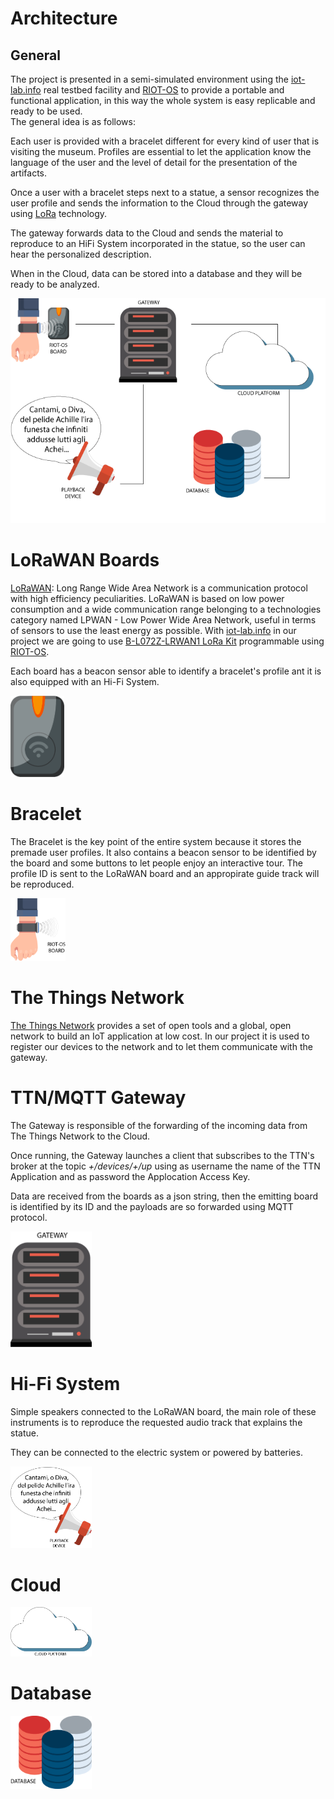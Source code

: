 # Architecture

## General
The project is presented in a semi-simulated environment using the [iot-lab.info](https://www.iot-lab.info/) real testbed facility and [RIOT-OS](https://riot-os.org/) to provide a portable and functional application, in this way the whole system is easy replicable and ready to be used.
<br/>The general idea is as follows:

Each user is provided with a bracelet different for every kind of user that is visiting the museum. Profiles are essential to let the application know the language of the user and the level of detail for the presentation of the artifacts.

Once a user with a bracelet steps next to a statue, a sensor recognizes the user profile and sends the information to the Cloud through the gateway using [LoRa](https://en.wikipedia.org/wiki/LoRa#LoRaWAN) technology.

The gateway forwards data to the Cloud and sends the material to reproduce to an HiFi System incorporated in the statue, so the user can hear the personalized description.

When in the Cloud, data can be stored into a database and they will be ready to be analyzed. 

![](pics/architecture.png)

# LoRaWAN Boards
[LoRaWAN](https://lora-alliance.org/about-lorawan): Long Range Wide Area Network is a communication protocol with high efficiency peculiarities. LoRaWAN is based on low power consumption and a wide communication range belonging to a technologies category named LPWAN - Low Power Wide Area Network, useful in terms of sensors to use the least energy as possible.
With [iot-lab.info](https://www.iot-lab.info/) in our project we are going to use [B-L072Z-LRWAN1 LoRa Kit](https://www.st.com/en/evaluation-tools/b-l072z-lrwan1.html) programmable using [RIOT-OS](https://riot-os.org/).

Each board has a beacon sensor able to identify a bracelet's profile ant it is also equipped with an Hi-Fi System.

<img src="pics/board.png" height="130"></img>

# Bracelet

The Bracelet is the key point of the entire system because it stores the premade user profiles. It also contains a beacon sensor to be identified by the board and some buttons to let people enjoy an interactive tour. The profile ID is sent to the LoRaWAN board and an appropirate guide track will be reproduced.

<img src="pics/bracelet.png" height="100"></img>

# The Things Network
[The Things Network](https://www.thethingsnetwork.org/) provides a set of open tools and a global, open network to build an IoT application at low cost.
In our project it is used to register our devices to the network and to let them communicate with the gateway.

# TTN/MQTT Gateway

The Gateway is responsible of the forwarding of the incoming data from The Things Network to the Cloud.

Once running, the Gateway launches a client that subscribes to the TTN's broker at the topic _+/devices/+/up_ using as username the name of the TTN Application and as password the Applocation Access Key.

Data are received from the boards as a json string, then the emitting board is identified by its ID and the payloads are so forwarded using MQTT protocol.

<img src="pics/gateway.png" width="130"></img>

# Hi-Fi System

Simple speakers connected to the LoRaWAN board, the main role of these instruments is to reproduce the requested audio track that explains the statue.

They can be connected to the electric system or powered by batteries.

<img src="pics/playback.png" width="130"></img>

# Cloud
<img src="pics/cloud.png" width="130"></img>

# Database
<img src="pics/database.png" width="130"></img>
